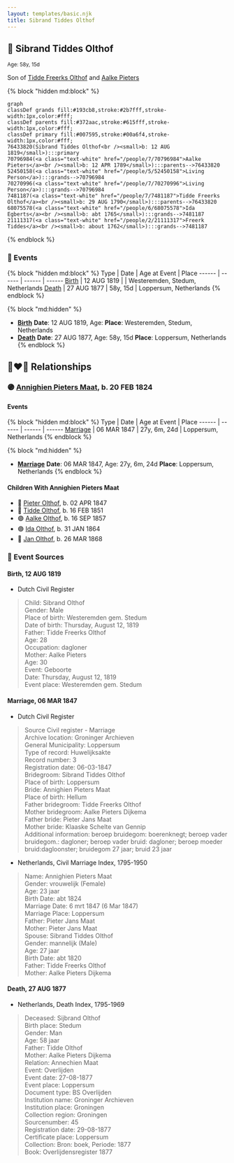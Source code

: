 ```yaml
---
layout: templates/basic.njk
title: Sibrand Tiddes Olthof
---
```

## 🔵 Sibrand Tiddes Olthof
<small>Age: 58y, 15d</small>

Son of [Tidde Freerks Olthof](/people/7/7481187) and [Aalke Pieters](/people/7/70796984)

{% block "hidden md:block" %}
```mermaid
graph
classDef grands fill:#193cb8,stroke:#2b7fff,stroke-width:1px,color:#fff;
classDef parents fill:#372aac,stroke:#615fff,stroke-width:1px,color:#fff;
classDef primary fill:#007595,stroke:#00a6f4,stroke-width:1px,color:#fff;
76433820(Sibrand Tiddes Olthof<br /><small>b: 12 AUG 1819</small>):::primary
70796984(<a class="text-white" href="/people/7/70796984">Aalke Pieters</a><br /><small>b: 12 APR 1789</small>):::parents-->76433820
52450158(<a class="text-white" href="/people/5/52450158">Living Person</a>):::grands-->70796984
70270996(<a class="text-white" href="/people/7/70270996">Living Person</a>):::grands-->70796984
7481187(<a class="text-white" href="/people/7/7481187">Tidde Freerks Olthof</a><br /><small>b: 29 AUG 1790</small>):::parents-->76433820
68075578(<a class="text-white" href="/people/6/68075578">Ida Egberts</a><br /><small>b: abt 1765</small>):::grands-->7481187
21111317(<a class="text-white" href="/people/2/21111317">Freerk Tiddes</a><br /><small>b: about 1762</small>):::grands-->7481187
```
{% endblock %}

### 📆 Events

{% block "hidden md:block" %}
Type | Date | Age at Event | Place
------ | ------ | ------ | ------
[Birth](#event-event-2) | 12 AUG 1819 |  | Westeremden, Stedum, Netherlands
[Death](#event-event-3) | 27 AUG 1877 | 58y, 15d | Loppersum, Netherlands
{% endblock %}

{% block "md:hidden" %}
- **[Birth](#event-event-2)**
**Date**: 12 AUG 1819, Age:
**Place**: Westeremden, Stedum, Netherlands
- **[Death](#event-event-3)**
**Date**: 27 AUG 1877, Age: 58y, 15d
**Place**: Loppersum, Netherlands
{% endblock %}

## 👩‍❤️‍👨 Relationships

### 🟣 [Annighien Pieters Maat](/people/7/7249878), b. 20 FEB 1824

#### Events

{% block "hidden md:block" %}
Type | Date | Age at Event | Place
------ | ------ | ------ | ------
[Marriage](#event-family-0-event-0) | 06 MAR 1847 | 27y, 6m, 24d | Loppersum, Netherlands
{% endblock %}

{% block "md:hidden" %}
- **[Marriage](#event-family-0-event-0)**
**Date**: 06 MAR 1847, Age: 27y, 6m, 24d
**Place**: Loppersum, Netherlands
{% endblock %}

#### Children With Annighien Pieters Maat
* 🔵 [Pieter Olthof](/people/9/96395545), b. 02 APR 1847
* 🔵 [Tidde Olthof](/people/4/48588550), b. 16 FEB 1851
* 🟣 [Aalke Olthof](/people/1/12784340), b. 16 SEP 1857
* 🟣 [Ida Olthof](/people/6/60020862), b. 31 JAN 1864
* 🔵 [Jan Olthof](/people/2/25950288), b. 26 MAR 1868
### 📰 Event Sources

#### <a id="event-event-2"></a> Birth, 12 AUG 1819
* Dutch Civil Register
>   
  > Child: Sibrand Olthof  
  > Gender: Male  
  > Place of birth: Westeremden gem. Stedum  
  > Date of birth: Thursday, August 12, 1819  
  > Father: Tidde Freerks Olthof  
  > Age: 28  
  > Occupation: dagloner  
  > Mother: Aalke Pieters  
  > Age: 30  
  > Event: Geboorte  
  > Date: Thursday, August 12, 1819  
  > Event place: Westeremden gem. Stedum

#### <a id="event-family-0-event-0"></a> Marriage, 06 MAR 1847
* Dutch Civil Register
>   
  > Source Civil register - Marriage  
  > Archive location: Groninger Archieven  
  > General Municipality: Loppersum  
  > Type of record: Huwelijksakte  
  > Record number: 3  
  > Registration date: 06-03-1847  
  > Bridegroom: Sibrand Tiddes Olthof  
  > Place of birth: Loppersum  
  > Bride: Annighien Pieters Maat  
  > Place of birth: Hellum  
  > Father bridegroom: Tidde Freerks Olthof  
  > Mother bridegroom: Aalke Pieters Dijkema  
  > Father bride: Pieter Jans Maat  
  > Mother bride: Klaaske Schelte van Gennip  
  > Additional information: beroep bruidegom: boerenknegt; beroep vader bruidegom.: dagloner; beroep vader bruid: dagloner; beroep moeder bruid:dagloonster; bruidegom 27 jaar; bruid 23 jaar
* Netherlands, Civil Marriage Index, 1795-1950
>   
  > Name: Annighien Pieters Maat  
  > Gender: vrouwelijk (Female)  
  > Age: 23 jaar  
  > Birth Date: abt 1824  
  > Marriage Date: 6 mrt 1847 (6 Mar 1847)  
  > Marriage Place: Loppersum  
  > Father: Pieter Jans Maat  
  > Mother: Pieter Jans Maat  
  > Spouse: Sibrand Tiddes Olthof  
  > Gender: mannelijk (Male)  
  > Age: 27 jaar  
  > Birth Date: abt 1820  
  > Father: Tidde Freerks Olthof  
  > Mother: Aalke Pieters Dijkema
#### <a id="event-event-3"></a> Death, 27 AUG 1877
* Netherlands, Death Index, 1795-1969
>   
  > Deceased: Sijbrand Olthof  
  > Birth place: Stedum  
  > Gender: Man  
  > Age: 58 jaar  
  > Father: Tidde Olthof  
  > Mother: Aalke Pieters Dijkema  
  > Relation: Annechien Maat  
  > Event: Overlijden  
  > Event date: 27-08-1877  
  > Event place: Loppersum  
  > Document type: BS Overlijden  
  > Institution name: Groninger Archieven  
  > Institution place: Groningen  
  > Collection region: Groningen  
  > Sourcenumber: 45  
  > Registration date: 29-08-1877  
  > Certificate place: Loppersum  
  > Collection: Bron: boek, Periode: 1877  
  > Book: Overlijdensregister 1877
